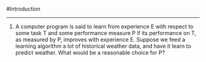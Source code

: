 #Introduction
***
1. A computer program is said to learn from experience E with respect to some task T and some performance measure P if its
 performance on T, as measured by P, improves with experience E. Suppose we feed a learning algorithm a lot of historical weather
 data, and have it learn to predict weather. What would be a reasonable choice for P?
